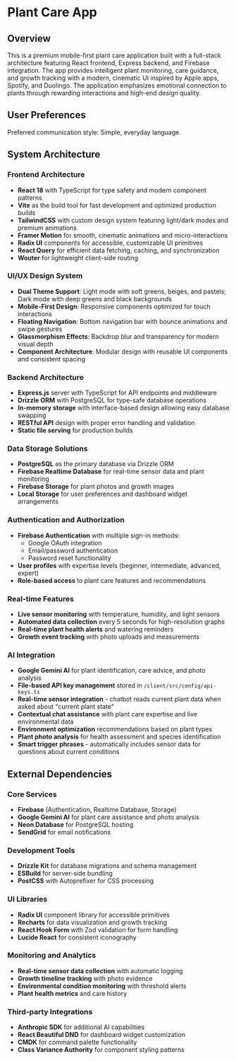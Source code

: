 # Plant Care App

## Overview

This is a premium mobile-first plant care application built with a full-stack architecture featuring React frontend, Express backend, and Firebase integration. The app provides intelligent plant monitoring, care guidance, and growth tracking with a modern, cinematic UI inspired by Apple apps, Spotify, and Duolingo. The application emphasizes emotional connection to plants through rewarding interactions and high-end design quality.

## User Preferences

Preferred communication style: Simple, everyday language.

## System Architecture

### Frontend Architecture
- **React 18** with TypeScript for type safety and modern component patterns
- **Vite** as the build tool for fast development and optimized production builds
- **TailwindCSS** with custom design system featuring light/dark modes and premium animations
- **Framer Motion** for smooth, cinematic animations and micro-interactions
- **Radix UI** components for accessible, customizable UI primitives
- **React Query** for efficient data fetching, caching, and synchronization
- **Wouter** for lightweight client-side routing

### UI/UX Design System
- **Dual Theme Support**: Light mode with soft greens, beiges, and pastels; Dark mode with deep greens and black backgrounds
- **Mobile-First Design**: Responsive components optimized for touch interactions
- **Floating Navigation**: Bottom navigation bar with bounce animations and swipe gestures
- **Glassmorphism Effects**: Backdrop blur and transparency for modern visual depth
- **Component Architecture**: Modular design with reusable UI components and consistent spacing

### Backend Architecture
- **Express.js** server with TypeScript for API endpoints and middleware
- **Drizzle ORM** with PostgreSQL for type-safe database operations
- **In-memory storage** with interface-based design allowing easy database swapping
- **RESTful API** design with proper error handling and validation
- **Static file serving** for production builds

### Data Storage Solutions
- **PostgreSQL** as the primary database via Drizzle ORM
- **Firebase Realtime Database** for real-time sensor data and plant monitoring
- **Firebase Storage** for plant photos and growth images
- **Local Storage** for user preferences and dashboard widget arrangements

### Authentication and Authorization
- **Firebase Authentication** with multiple sign-in methods:
  - Google OAuth integration
  - Email/password authentication
  - Password reset functionality
- **User profiles** with expertise levels (beginner, intermediate, advanced, expert)
- **Role-based access** to plant care features and recommendations

### Real-time Features
- **Live sensor monitoring** with temperature, humidity, and light sensors
- **Automated data collection** every 5 seconds for high-resolution graphs
- **Real-time plant health alerts** and watering reminders
- **Growth event tracking** with photo uploads and measurements

### AI Integration
- **Google Gemini AI** for plant identification, care advice, and photo analysis
- **File-based API key management** stored in `/client/src/config/api-keys.ts`
- **Real-time sensor integration** - chatbot reads current plant data when asked about "current plant state"
- **Contextual chat assistance** with plant care expertise and live environmental data
- **Environment optimization** recommendations based on plant types
- **Plant photo analysis** for health assessment and species identification
- **Smart trigger phrases** - automatically includes sensor data for questions about current conditions

## External Dependencies

### Core Services
- **Firebase** (Authentication, Realtime Database, Storage)
- **Google Gemini AI** for plant care assistance and photo analysis
- **Neon Database** for PostgreSQL hosting
- **SendGrid** for email notifications

### Development Tools
- **Drizzle Kit** for database migrations and schema management
- **ESBuild** for server-side bundling
- **PostCSS** with Autoprefixer for CSS processing

### UI Libraries
- **Radix UI** component library for accessible primitives
- **Recharts** for data visualization and growth tracking
- **React Hook Form** with Zod validation for form handling
- **Lucide React** for consistent iconography

### Monitoring and Analytics
- **Real-time sensor data collection** with automatic logging
- **Growth timeline tracking** with photo evidence
- **Environmental condition monitoring** with threshold alerts
- **Plant health metrics** and care history

### Third-party Integrations
- **Anthropic SDK** for additional AI capabilities
- **React Beautiful DND** for dashboard widget customization
- **CMDK** for command palette functionality
- **Class Variance Authority** for component styling patterns